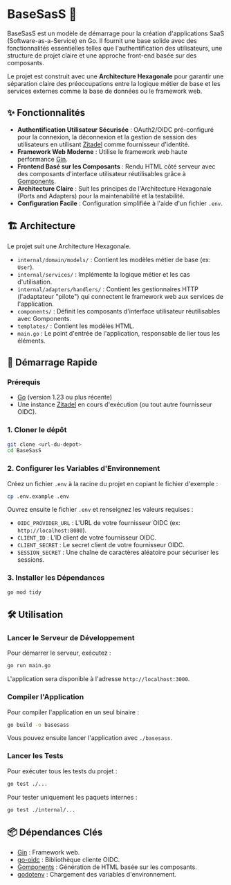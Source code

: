 # BaseSasS 🚀

BaseSasS est un modèle de démarrage pour la création d'applications SaaS (Software-as-a-Service) en Go. Il fournit une base solide avec des fonctionnalités essentielles telles que l'authentification des utilisateurs, une structure de projet claire et une approche front-end basée sur des composants.

Le projet est construit avec une **Architecture Hexagonale** pour garantir une séparation claire des préoccupations entre la logique métier de base et les services externes comme la base de données ou le framework web.

## ✨ Fonctionnalités

- **Authentification Utilisateur Sécurisée** : OAuth2/OIDC pré-configuré pour la connexion, la déconnexion et la gestion de session des utilisateurs en utilisant [Zitadel](https://zitadel.com/) comme fournisseur d'identité.
- **Framework Web Moderne** : Utilise le framework web haute performance [Gin](https://gin-gonic.com/).
- **Frontend Basé sur les Composants** : Rendu HTML côté serveur avec des composants d'interface utilisateur réutilisables grâce à [Gomponents](https://www.gomponents.com/).
- **Architecture Claire** : Suit les principes de l'Architecture Hexagonale (Ports and Adapters) pour la maintenabilité et la testabilité.
- **Configuration Facile** : Configuration simplifiée à l'aide d'un fichier `.env`.

## 🏗️ Architecture

Le projet suit une Architecture Hexagonale.

- `internal/domain/models/` : Contient les modèles métier de base (ex: `User`).
- `internal/services/` : Implémente la logique métier et les cas d'utilisation.
- `internal/adapters/handlers/` : Contient les gestionnaires HTTP (l'adaptateur "pilote") qui connectent le framework web aux services de l'application.
- `components/` : Définit les composants d'interface utilisateur réutilisables avec Gomponents.
- `templates/` : Contient les modèles HTML.
- `main.go` : Le point d'entrée de l'application, responsable de lier tous les éléments.

## 🚀 Démarrage Rapide

### Prérequis

- [Go](https://go.dev/doc/install) (version 1.23 ou plus récente)
- Une instance [Zitadel](https://zitadel.com/docs/guides/start/quickstart) en cours d'exécution (ou tout autre fournisseur OIDC).

### 1. Cloner le dépôt

```bash
git clone <url-du-depot>
cd BaseSasS
```

### 2. Configurer les Variables d'Environnement

Créez un fichier `.env` à la racine du projet en copiant le fichier d'exemple :

```bash
cp .env.example .env
```

Ouvrez ensuite le fichier `.env` et renseignez les valeurs requises :

- `OIDC_PROVIDER_URL` : L'URL de votre fournisseur OIDC (ex: `http://localhost:8080`).
- `CLIENT_ID` : L'ID client de votre fournisseur OIDC.
- `CLIENT_SECRET` : Le secret client de votre fournisseur OIDC.
- `SESSION_SECRET` : Une chaîne de caractères aléatoire pour sécuriser les sessions.

### 3. Installer les Dépendances

```bash
go mod tidy
```

## 🛠️ Utilisation

### Lancer le Serveur de Développement

Pour démarrer le serveur, exécutez :

```bash
go run main.go
```

L'application sera disponible à l'adresse `http://localhost:3000`.

### Compiler l'Application

Pour compiler l'application en un seul binaire :

```bash
go build -o basesass
```

Vous pouvez ensuite lancer l'application avec `./basesass`.

### Lancer les Tests

Pour exécuter tous les tests du projet :

```bash
go test ./...
```

Pour tester uniquement les paquets internes :
```bash
go test ./internal/...
```

## 📦 Dépendances Clés

- [Gin](https://github.com/gin-gonic/gin) : Framework web.
- [go-oidc](https://github.com/coreos/go-oidc) : Bibliothèque cliente OIDC.
- [Gomponents](https://github.com/maragudk/gomponents) : Génération de HTML basée sur les composants.
- [godotenv](https://github.com/joho/godotenv) : Chargement des variables d'environnement.